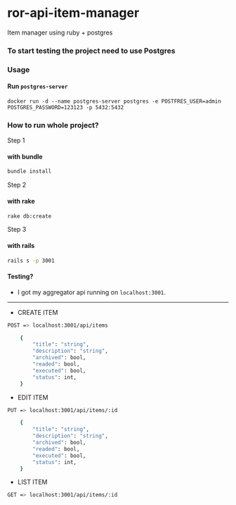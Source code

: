# ror-api-item-manager
Item manager using ruby + postgres

### To start testing the project need to use Postgres

### Usage

#### Run `postgres-server`

    docker run -d --name postgres-server postgres -e POSTFRES_USER=admin POSTGRES_PASSWORD=123123 -p 5432:5432


### How to run whole project?

  Step 1
  
#### with bundle
```sh
bundle install 
```

  Step 2
  
#### with rake
```sh
rake db:create
```

  Step 3
  
#### with rails
```sh
rails s -p 3001
```

#### Testing?

- I got my aggregator api running on `localhost:3001`.

---

- CREATE ITEM

 ```sh
POST => localhost:3001/api/items
```

```sh
    {
        "title": "string",
        "description": "string",
        "archived": bool,
        "readed": bool,
        "executed": bool,
        "status": int,
    }
```

- EDIT ITEM

 ```sh
PUT => localhost:3001/api/items/:id
```

```sh
    {
        "title": "string",
        "description": "string",
        "archived": bool,
        "readed": bool,
        "executed": bool,
        "status": int,
    }
```

- LIST ITEM

 ```sh
GET => localhost:3001/api/items/:id
```
